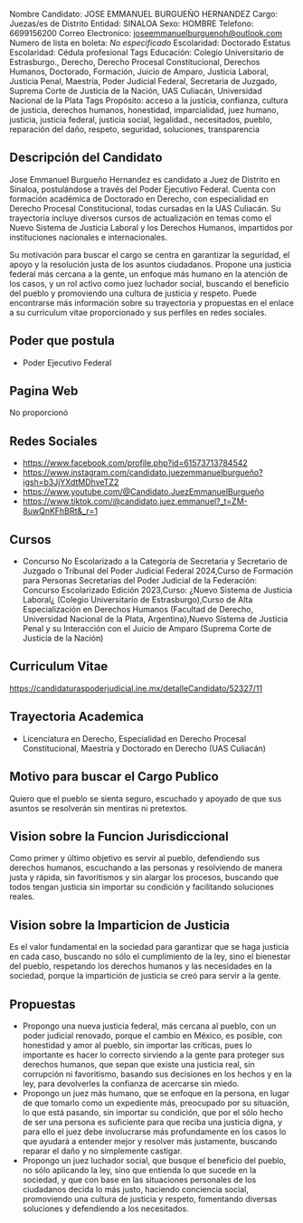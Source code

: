 Nombre Candidato: JOSE EMMANUEL BURGUEÑO HERNANDEZ
Cargo: Juezas/es de Distrito
Entidad: SINALOA
Sexo: HOMBRE
Telefono: 6699156200
Correo Electronico: joseemmanuelburguenoh@outlook.com
Numero de lista en boleta: *No especificado*
Escolaridad: Doctorado
Estatus Escolaridad: Cédula profesional
Tags Educación: Colegio Universitario de Estrasburgo., Derecho, Derecho Procesal Constitucional, Derechos Humanos, Doctorado, Formación, Juicio de Amparo, Justicia Laboral, Justicia Penal, Maestría, Poder Judicial Federal, Secretaria de Juzgado, Suprema Corte de Justicia de la Nación, UAS Culiacán, Universidad Nacional de la Plata
Tags Propósito: acceso a la justicia, confianza, cultura de justicia, derechos humanos, honestidad, imparcialidad, juez humano, justicia, justicia federal, justicia social, legalidad., necesitados, pueblo, reparación del daño, respeto, seguridad, soluciones, transparencia


## Descripción del Candidato 

Jose Emmanuel Burgueño Hernandez es candidato a Juez de Distrito en Sinaloa, postulándose a través del Poder Ejecutivo Federal. Cuenta con formación académica de Doctorado en Derecho, con especialidad en Derecho Procesal Constitucional, todas cursadas en la UAS Culiacán. Su trayectoria incluye diversos cursos de actualización en temas como el Nuevo Sistema de Justicia Laboral y los Derechos Humanos, impartidos por instituciones nacionales e internacionales.

Su motivación para buscar el cargo se centra en garantizar la seguridad, el apoyo y la resolución justa de los asuntos ciudadanos. Propone una justicia federal más cercana a la gente, un enfoque más humano en la atención de los casos, y un rol activo como juez luchador social, buscando el beneficio del pueblo y promoviendo una cultura de justicia y respeto. Puede encontrarse más información sobre su trayectoria y propuestas en el enlace a su curriculum vitae proporcionado y sus perfiles en redes sociales.


## Poder que postula

- Poder Ejecutivo Federal


## Pagina Web

No proporcionó


## Redes Sociales

- https://www.facebook.com/profile.php?id=61573713784542
- https://www.instagram.com/candidato.juezemmanuelburgueño?igsh=b3JjYXdtMDhveTZ2
- https://www.youtube.com/@Candidato.JuezEmmanuelBurgueño
- https://www.tiktok.com/@candidato.juez.emmanuel?_t=ZM-8uwQnKFhBRt&_r=1


## Cursos

- Concurso No Escolarizado a la Categoría de Secretaria y Secretario de Juzgado o Tribunal del Poder Judicial Federal 2024,Curso de Formación para Personas Secretarias del Poder Judicial de la Federación: Concurso Escolarizado Edición 2023,Curso: ¿Nuevo Sistema de Justicia Laboral¿ (Colegio Universitario de Estrasburgo),Curso de Alta Especialización en Derechos Humanos (Facultad de Derecho, Universidad Nacional de la Plata, Argentina),Nuevo Sistema de Justicia Penal y su Interacción con el Juicio de Amparo (Suprema Corte de Justicia de la Nación)


## Curriculum Vitae

https://candidaturaspoderjudicial.ine.mx/detalleCandidato/52327/11


## Trayectoria Academica

- Licenciatura en Derecho, Especialidad en Derecho Procesal Constitucional, Maestría y Doctorado en Derecho (UAS Culiacán)


## Motivo para buscar el Cargo Publico

Quiero que el pueblo se sienta seguro, escuchado y apoyado de que sus asuntos se resolverán sin mentiras ni pretextos.


## Vision sobre la Funcion Jurisdiccional

Como primer y último objetivo es servir al pueblo, defendiendo sus derechos humanos, escuchando a las personas y resolviendo de manera justa y rápida, sin favoritismos y sin alargar los procesos, buscando que todos tengan justicia sin importar su condición y facilitando soluciones reales.


## Vision sobre la Imparticion de Justicia

Es el valor fundamental en la sociedad para garantizar que se haga justicia en cada caso, buscando no sólo el cumplimiento de la ley, sino el bienestar del pueblo, respetando los derechos humanos y las necesidades en la sociedad, porque la impartición de justicia se creó para servir a la gente.


## Propuestas

- Propongo una nueva justicia federal, más cercana al pueblo, con un poder judicial renovado, porque el cambio en México, es posible, con honestidad y amor al pueblo, sin importar las críticas, pues lo importante es hacer lo correcto sirviendo a la gente para proteger sus derechos humanos, que sepan que existe una justicia real, sin corrupción ni favoritismo, basando sus decisiones en los hechos y en la ley, para devolverles la confianza de acercarse sin miedo.
- Propongo un juez más humano, que se enfoque en la persona, en lugar de que tomarlo como un expediente más, preocupado por su situación, lo que está pasando, sin importar su condición, que por el sólo hecho de ser una persona es suficiente para que reciba una justicia digna, y para ello el juez debe involucrarse más profundamente en los casos lo que ayudará a entender mejor y resolver más justamente, buscando reparar el daño y no simplemente castigar.
- Propongo un juez luchador social, que busque el beneficio del pueblo, no sólo aplicando la ley, sino que entienda lo que sucede en la sociedad, y que con base en las situaciones personales de los ciudadanos decida lo más justo, haciendo conciencia social, promoviendo una cultura de justicia y respeto, fomentando diversas soluciones y defendiendo a los necesitados.


